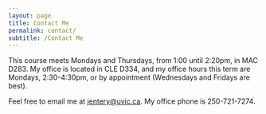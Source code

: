 ```yaml
---
layout: page
title: Contact Me
permalink: contact/
subtitle: /Contact Me
---
```


This course meets Mondays and Thursdays, from 1:00 until 2:20pm, in MAC D283. My office is located in CLE D334, and my office hours this term are Mondays, 2:30-4:30pm, or by appointment (Wednesdays and Fridays are best). 

Feel free to email me at jentery@uvic.ca. My office phone is 250-721-7274. 
